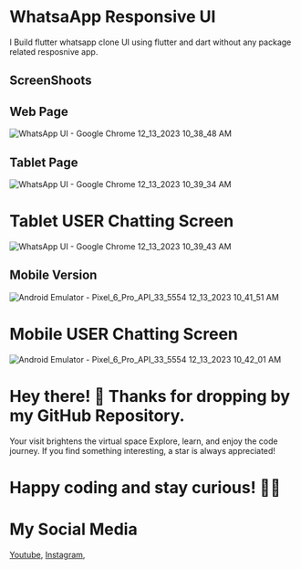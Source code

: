 # WhatsaApp Responsive UI

 I Build flutter whatsapp clone UI using flutter and dart without any package related resposnive app.

## ScreenShoots

## Web Page

![WhatsApp UI - Google Chrome 12_13_2023 10_38_48 AM](https://github.com/Saliim242/Responsive-WhatsApp-Clone/assets/116594165/2046c9c2-d92e-424f-aa53-43d882e8e79d)

## Tablet Page 

![WhatsApp UI - Google Chrome 12_13_2023 10_39_34 AM](https://github.com/Saliim242/Responsive-WhatsApp-Clone/assets/116594165/9c17c283-99ec-4b53-813d-fd5b94940031)

# Tablet USER Chatting Screen

![WhatsApp UI - Google Chrome 12_13_2023 10_39_43 AM](https://github.com/Saliim242/Responsive-WhatsApp-Clone/assets/116594165/b6a0f453-c9a9-48fe-9f04-37aa1db4af3c)

## Mobile Version

![Android Emulator - Pixel_6_Pro_API_33_5554 12_13_2023 10_41_51 AM](https://github.com/Saliim242/Responsive-WhatsApp-Clone/assets/116594165/e3b3c0cb-c550-4eaa-b3a5-d0bc38509658)

# Mobile USER Chatting Screen

![Android Emulator - Pixel_6_Pro_API_33_5554 12_13_2023 10_42_01 AM](https://github.com/Saliim242/Responsive-WhatsApp-Clone/assets/116594165/2e39385c-599c-4b5f-8181-7e0305ff73a8)


# Hey there! 🌟 Thanks for dropping by my GitHub Repository.
Your visit brightens the virtual space Explore, learn, and enjoy the code journey. 
If you find something interesting, a star is always appreciated!
#  Happy coding and stay curious! 🚀✨




# My Social Media

[Youtube](https://flutter.dev/docs](https://www.youtube.com/@Dhalle242)https://www.youtube.com/@Dhalle242),
[Instagram](https://flutter.dev/docs](https://www.youtube.com/@Dhalle242)https://www.youtube.com/@Dhalle242](https://www.instagram.com/zaliim252/)https://www.instagram.com/zaliim252/),

 
